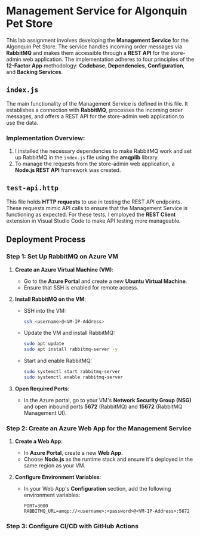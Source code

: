# Management Service for Algonquin Pet Store

This lab assignment involves developing the **Management Service** for the Algonquin Pet Store. The service handles incoming order messages via **RabbitMQ** and makes them accessible through a **REST API** for the store-admin web application. The implementation adheres to four principles of the **12-Factor App** methodology: **Codebase**, **Dependencies**, **Configuration**, and **Backing Services**.

## `index.js`

The main functionality of the Management Service is defined in this file. It establishes a connection with **RabbitMQ**, processes the incoming order messages, and offers a REST API for the store-admin web application to use the data.

### Implementation Overview:

1. I installed the necessary dependencies to make RabbitMQ work and set up RabbitMQ in the `index.js` file using the **amqplib** library.
2. To manage the requests from the store-admin web application, a **Node.js REST API** framework was created.

## `test-api.http`

This file holds **HTTP requests** to use in testing the REST API endpoints. These requests mimic API calls to ensure that the Management Service is functioning as expected. For these tests, I employed the **REST Client** extension in Visual Studio Code to make API testing more manageable.

## **Deployment Process**

### **Step 1: Set Up RabbitMQ on Azure VM**

1. **Create an Azure Virtual Machine (VM)**:
   - Go to the **Azure Portal** and create a new **Ubuntu Virtual Machine**.
   - Ensure that SSH is enabled for remote access.

2. **Install RabbitMQ on the VM**:
   - SSH into the VM:
     ```bash
     ssh <username>@<VM-IP-Address>
     ```
   - Update the VM and install RabbitMQ:
     ```bash
     sudo apt update
     sudo apt install rabbitmq-server -y
     ```
   - Start and enable RabbitMQ:
     ```bash
     sudo systemctl start rabbitmq-server
     sudo systemctl enable rabbitmq-server
     ```

3. **Open Required Ports**:
   - In the Azure portal, go to your VM's **Network Security Group (NSG)** and open inbound ports **5672** (RabbitMQ) and **15672** (RabbitMQ Management UI).

### **Step 2: Create an Azure Web App for the Management Service**

1. **Create a Web App**:
   - In **Azure Portal**, create a new **Web App**.
   - Choose **Node.js** as the runtime stack and ensure it's deployed in the same region as your VM.

2. **Configure Environment Variables**:
   - In your Web App's **Configuration** section, add the following environment variables:
     ```plaintext
     PORT=3000
     RABBITMQ_URL=amqp://<username>:<password>@<VM-IP-Address>:5672
     ```

### **Step 3: Configure CI/CD with GitHub Actions**